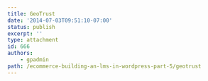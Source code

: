 ```yaml
---
title: GeoTrust
date: '2014-07-03T09:51:10-07:00'
status: publish
excerpt: ''
type: attachment
id: 666
authors:
    - gpadmin
path: /ecommerce-building-an-lms-in-wordpress-part-5/geotrust
---
```

<!DOCTYPE html PUBLIC "-//W3C//DTD HTML 4.0 Transitional//EN" "http://www.w3.org/TR/REC-html40/loose.dtd">
<?xml encoding="UTF-8">
